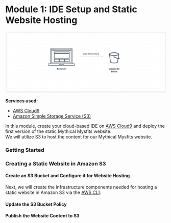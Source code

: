 # Module 1: IDE Setup and Static Website Hosting

![Architecture](AWS-RESTful-Modern-Web-Application/images/module-1/architecture-module-1.png)


**Services used:**
* [AWS Cloud9](https://aws.amazon.com/cloud9/)
* [Amazon Simple Storage Service (S3)](https://aws.amazon.com/s3/)

In this module, create your cloud-based IDE on [AWS Cloud9](https://aws.amazon.com/cloud9/) and deploy the first version of the static Mythical Mysfits website.  
We will utilize S3 to host the content for our Mythical Mysfits website.

### Getting Started

### Creating a Static Website in Amazon S3

#### Create an S3 Bucket and Configure it for Website Hosting
Next, we will create the infrastructure components needed for hosting a static website in Amazon S3 via the [AWS CLI](https://aws.amazon.com/cli/).

#### Update the S3 Bucket Policy

#### Publish the Website Content to S3
